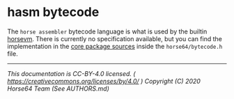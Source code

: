 
# hasm bytecode

The `horse assembler` bytecode language is what is used by the
builtin [horsevm](../Misc%20Tooling/horsevm.md). There is currently
no specification available, but you can find the implementation
in the [core package sources](
    ../Contributing.md#corehorse64org-package
) inside the `horse64/bytecode.h` file.

---
*This documentation is CC-BY-4.0 licensed.
( https://creativecommons.org/licenses/by/4.0/ )
Copyright (C) 2020  Horse64 Team (See AUTHORS.md)*
